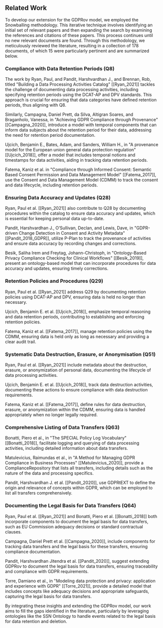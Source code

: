## Related Work

To develop our extension for the GDPRov model, we employed the Snowballing methodology. This iterative technique involves identifying an initial set of relevant papers and then expanding the search by examining the references and citations of these papers. This process continues until no new relevant documents are found. Through this methodology, we meticulously reviewed the literature, resulting in a collection of 178 documents, of which 15 were particularly pertinent and are summarized below.

### Compliance with Data Retention Periods (Q8)

The work by Ryan, Paul, and Pandit, Harshvardhan J., and Brennan, Rob, titled "Building a Data Processing Activities Catalog" [[Ryan_2021]] tackles the challenge of documenting data processing activities, including specifying retention periods using the DCAT-AP and DPV standards. This approach is crucial for ensuring that data categories have defined retention periods, thus aligning with Q8.

Similarly, Campagna, Daniel Prett, da Silva, Altigran Soares, and Braganholo, Vanessa, in "Achieving GDPR Compliance through Provenance" [[Campagna_2020]], introduce a model with temporal components that can inform data subjects about the retention period for their data, addressing the need for retention period documentation.

Ujcich, Benjamin E., Bates, Adam, and Sanders, William H., in "A provenance model for the European union general data protection regulation" [[Ujcich_2018]], offer a model that includes temporal notions and timestamps for data activities, aiding in tracking data retention periods.

Fatema, Kaniz et al. in "Compliance through Informed Consent: Semantic Based Consent Permission and Data Management Model" [[Fatema_2017]], use the Consent and Data Management Model (CDMM) to track the consent and data lifecycle, including retention periods.

### Ensuring Data Accuracy and Updates (Q28)

Ryan, Paul et al. [[Ryan_2021]] also contribute to Q28 by documenting procedures within the catalog to ensure data accuracy and updates, which is essential for keeping personal data up-to-date.

Pandit, Harshvardhan J., O’Sullivan, Declan, and Lewis, Dave, in "GDPR-driven Change Detection in Consent and Activity Metadata" [[Pandit_2018_GDPR]], utilize P-Plan to track the provenance of activities and ensure data accuracy by recording changes and corrections.

Besik, Saliha Irem and Freytag, Johann-Christoph, in "Ontology-Based Privacy Compliance Checking for Clinical Workflows" [[Besik_2019]], present an ontology-based model that can incorporate procedures for data accuracy and updates, ensuring timely corrections.

### Retention Policies and Procedures (Q29)

Ryan, Paul et al. [[Ryan_2021]] address Q29 by documenting retention policies using DCAT-AP and DPV, ensuring data is held no longer than necessary.

Ujcich, Benjamin E. et al. [[Ujcich_2018]], emphasize temporal reasoning and data retention periods, contributing to establishing and enforcing retention policies.

Fatema, Kaniz et al. [[Fatema_2017]], manage retention policies using the CDMM, ensuring data is held only as long as necessary and providing a clear audit trail.

### Systematic Data Destruction, Erasure, or Anonymisation (Q51)

Ryan, Paul et al. [[Ryan_2021]] include metadata about the destruction, erasure, or anonymization of personal data, documenting the lifecycle of data processing activities.

Ujcich, Benjamin E. et al. [[Ujcich_2018]], track data destruction activities, documenting these actions to ensure compliance with data destruction requirements.

Fatema, Kaniz et al. [[Fatema_2017]], define rules for data destruction, erasure, or anonymization within the CDMM, ensuring data is handled appropriately when no longer legally required.

### Comprehensive Listing of Data Transfers (Q63)

Bonatti, Piero et al., in "The SPECIAL Policy Log Vocabulary" [[Bonatti_2018]], facilitate logging and querying of data processing activities, including detailed information about data transfers.

Matulevicius, Raimundas et al., in "A Method for Managing GDPR Compliance in Business Processes" [[Matulevicius_2020]], provide a ComplianceRepository that lists all transfers, including details such as the nature of the data and processing specifics.

Pandit, Harshvardhan J. et al. [[Pandit_2020]], use GDPRtEXT to define the origin and relevance of concepts within GDPR, which can be employed to list all transfers comprehensively.

### Documenting the Legal Basis for Data Transfers (Q64)

Ryan, Paul et al. [[Ryan_2021]] and Bonatti, Piero et al. [[Bonatti_2018]] both incorporate components to document the legal basis for data transfers, such as EU Commission adequacy decisions or standard contractual clauses.

Campagna, Daniel Prett et al. [[Campagna_2020]], include components for tracking data transfers and the legal basis for these transfers, ensuring compliance documentation.

Pandit, Harshvardhan Jitendra et al. [[Pandit_2020]], suggest extending GDPRov to document the legal basis for data transfers, ensuring traceability and compliance with GDPR requirements.

Torre, Damiano et al., in "Modeling data protection and privacy: application and experience with GDPR" [[Torre_2021]], provide a detailed model that includes concepts like adequacy decisions and appropriate safeguards, capturing the legal basis for data transfers.

By integrating these insights and extending the GDPRov model, our work aims to fill the gaps identified in the literature, particularly by leveraging ontologies like the SSN Ontology to handle events related to the legal basis for data retention and deletion.